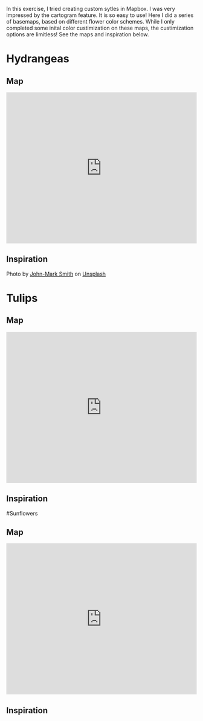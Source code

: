 In this exercise, I tried creating custom sytles in Mapbox. I was very impressed by the cartogram feature. It is so easy to use! Here I did a series of basemaps, based on different flower color schemes. While I only completed some inital color custimization on these maps, the custimization options are limitless! See the maps and inspiration below.

# Hydrangeas

## Map
<iframe width='100%' height='400px' src="https://api.mapbox.com/styles/v1/sophieabo/cl1pfx3j0001p14qq5ju3vpg5.html?title=false&access_token=pk.eyJ1Ijoic29waGllYWJvIiwiYSI6ImNsMHJkemV6MzAyajUzZG9wOXo2MWdld3AifQ.TQuCzsaR2TFjGEFkCFGFmA&zoomwheel=false#11.11/40.7316/-73.9653" title="hydrangea.jpg" style="border:none;"></iframe>

## Inspiration 


Photo by <a href="https://unsplash.com/@mrrrk_smith?utm_source=unsplash&utm_medium=referral&utm_content=creditCopyText">John-Mark Smith</a> on <a href="https://unsplash.com/s/photos/tulips?utm_source=unsplash&utm_medium=referral&utm_content=creditCopyText">Unsplash</a>
  
# Tulips

## Map
<iframe width='100%' height='400px' src="https://api.mapbox.com/styles/v1/sophieabo/cl1pi4ncg000u14o6zucs8bwi.html?title=false&access_token=pk.eyJ1Ijoic29waGllYWJvIiwiYSI6ImNsMHJkemV6MzAyajUzZG9wOXo2MWdld3AifQ.TQuCzsaR2TFjGEFkCFGFmA&zoomwheel=false#11.99/40.73058/-73.98896" title="tulips.jpg" style="border:none;"></iframe>

## Inspiration

#Sunflowers

## Map
<iframe width='100%' height='400px' src="https://api.mapbox.com/styles/v1/sophieabo/cl1pi4ncg000u14o6zucs8bwi.html?title=false&access_token=pk.eyJ1Ijoic29waGllYWJvIiwiYSI6ImNsMHJkemV6MzAyajUzZG9wOXo2MWdld3AifQ.TQuCzsaR2TFjGEFkCFGFmA&zoomwheel=false#11.99/40.73058/-73.98896" title="sunflowers.jpg" style="border:none;"></iframe>

## Inspiration 

